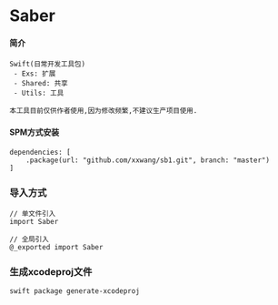 # Saber

#### 简介
```
Swift(日常开发工具包)
 - Exs: 扩展
 - Shared: 共享
 - Utils: 工具
 
本工具目前仅供作者使用,因为修改频繁,不建议生产项目使用.
```
#### SPM方式安装
```
dependencies: [
    .package(url: "github.com/xxwang/sb1.git", branch: "master")
]
```

### 导入方式
```
// 单文件引入
import Saber

// 全局引入
@_exported import Saber
```

### 生成xcodeproj文件
```
swift package generate-xcodeproj
```
